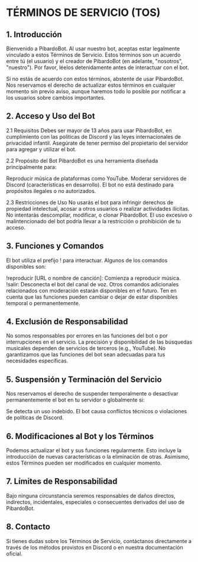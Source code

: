 # TÉRMINOS DE SERVICIO (TOS)

## 1. Introducción

Bienvenido a PibardoBot. Al usar nuestro bot, aceptas estar legalmente vinculado a estos Términos de Servicio. Estos términos son un acuerdo entre tú (el usuario) y el creador de PibardoBot (en adelante, "nosotros", "nuestro"). Por favor, léelos detenidamente antes de interactuar con el bot.

Si no estás de acuerdo con estos términos, abstente de usar PibardoBot. Nos reservamos el derecho de actualizar estos términos en cualquier momento sin previo aviso, aunque haremos todo lo posible por notificar a los usuarios sobre cambios importantes.

## 2. Acceso y Uso del Bot

2.1 Requisitos
Debes ser mayor de 13 años para usar PibardoBot, en cumplimiento con las políticas de Discord y las leyes internacionales de privacidad infantil.
Asegúrate de tener permiso del propietario del servidor para agregar y utilizar el bot.

2.2 Propósito del Bot
PibardoBot es una herramienta diseñada principalmente para:

Reproducir música de plataformas como YouTube.
Moderar servidores de Discord (características en desarrollo).
El bot no está destinado para propósitos ilegales o no autorizados.

2.3 Restricciones de Uso
No usarás el bot para infringir derechos de propiedad intelectual, acosar a otros usuarios o realizar actividades ilícitas.
No intentarás descompilar, modificar, o clonar PibardoBot.
El uso excesivo o malintencionado del bot podría llevar a la restricción o prohibición de tu acceso.

## 3. Funciones y Comandos
El bot utiliza el prefijo ! para interactuar. Algunos de los comandos disponibles son:

!reproducir [URL o nombre de canción]: Comienza a reproducir música.
!salir: Desconecta el bot del canal de voz.
Otros comandos adicionales relacionados con moderación estarán disponibles en el futuro.
Ten en cuenta que las funciones pueden cambiar o dejar de estar disponibles temporal o permanentemente.

## 4. Exclusión de Responsabilidad
No somos responsables por errores en las funciones del bot o por interrupciones en el servicio.
La precisión y disponibilidad de las búsquedas musicales dependen de servicios de terceros (e.g., YouTube).
No garantizamos que las funciones del bot sean adecuadas para tus necesidades específicas.

## 5. Suspensión y Terminación del Servicio
Nos reservamos el derecho de suspender temporalmente o desactivar permanentemente el bot en tu servidor o globalmente si:

Se detecta un uso indebido.
El bot causa conflictos técnicos o violaciones de políticas de Discord.

## 6. Modificaciones al Bot y los Términos
Podemos actualizar el bot y sus funciones regularmente. Esto incluye la introducción de nuevas características o la eliminación de otras. Asimismo, estos Términos pueden ser modificados en cualquier momento.

## 7. Límites de Responsabilidad
Bajo ninguna circunstancia seremos responsables de daños directos, indirectos, incidentales, especiales o consecuentes derivados del uso de PibardoBot.

## 8. Contacto
Si tienes dudas sobre los Términos de Servicio, contáctanos directamente a través de los métodos provistos en Discord o en nuestra documentación oficial.
